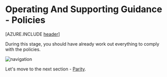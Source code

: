 <properties
	pageTitle="Global Customer Playbook operating-supporting-guidance-policies "
	description="Global Customer Playbook operating-supporting-guidance-policies"
	services="global-customer-playbook"
	documentationCenter=""
	authors="jtong"
	manager="edwinc"
	editor=""
	tags="global-customer-playbook"/>

<tags
	ms.service="migration-lifecycle-operating-supporting"
	ms.workload=""
	ms.tgt_pltfrm=""
	ms.devlang="na"
	ms.topic="article"
	ms.date="11/21/2016"
	wacn.date="11/21/2016"
	wacn.lang="en"
	ms.author="jtong"/>


# Operating And Supporting Guidance - Policies

[AZURE.INCLUDE [header](../operating-supporting-guidance.md)]


During this stage, you should have already work out everything to comply with the policies.


![navigation](/solutions/global-customer/media/navigation.png)

Let's move to the next section - [Parity](/solutions/global-customer/operating-supporting/guidance/parity/).
